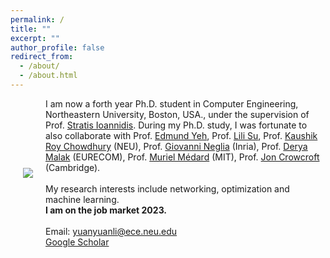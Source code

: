 ```yaml
---
permalink: /
title: ""
excerpt: ""
author_profile: false
redirect_from: 
  - /about/
  - /about.html
---
```

<div class="flex">
<img class="photo" src="{{site.url}}/images/Life_large.jpeg" /> 
<div class="text">
I am now a forth year Ph.D. student in Computer Engineering, Northeastern University, Boston, USA., under the supervision of Prof. <a href="https://ece.northeastern.edu/fac-ece/ioannidis/">Stratis Ioannidis</a>. During my Ph.D. study, I was fortunate to also collaborate with Prof. <a href="http://www1.ece.neu.edu/~eyeh/">Edmund Yeh</a>, Prof. <a href="https://sites.google.com/site/lilisuece/">Lili Su</a>, Prof. <a href="https://genesys-lab.org/">Kaushik Roy Chowdhury</a> (NEU), Prof. <a href="http://www-sop.inria.fr/members/Giovanni.Neglia/">Giovanni Neglia</a> (Inria), Prof. <a href="https://sites.google.com/site/deryamalak/home?authuser=0">Derya Malak</a> (EURECOM), Prof. <a href="https://www.rle.mit.edu/ncrcg/">Muriel Médard</a> (MIT), Prof. <a href="https://www.cst.cam.ac.uk/people/jac22">Jon Crowcroft</a> (Cambridge).
<br/>
<br/>
My research interests include networking, optimization and machine learning.
<br/>
<b>I am on the job market 2023.</b>
<br/>
<br/>
Email: <a href="mailto:yuanyuanli@ece.neu.edu">yuanyuanli@ece.neu.edu</a>
<br/>
<a href="https://scholar.google.com/citations?user=dSHgvhoAAAAJ&hl=en">Google Scholar</a>
</div>
</div>
<style>
  .photo {
    max-width: 40%;
    margin: 0 20px;
  }
  .flex {
    display: flex;
    max-width: 900px;
    margin: auto;
    align-items: center;
  }
  @media (max-width: 600px){
    .flex {
      flex-direction: column;
    }
    .photo {
    max-width: 100%;
    margin-bottom: 20px;
    }
  }
</style>

